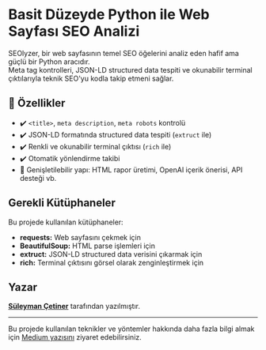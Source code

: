 # Basit Düzeyde Python ile Web Sayfası SEO Analizi

SEOlyzer, bir web sayfasının temel SEO öğelerini analiz eden hafif ama güçlü bir Python aracıdır.  
Meta tag kontrolleri, JSON-LD structured data tespiti ve okunabilir terminal çıktılarıyla teknik SEO'yu kodla takip etmeni sağlar.

## 🚀 Özellikler

- ✔️ `<title>`, `meta description`, `meta robots` kontrolü
- ✔️ JSON-LD formatında structured data tespiti (`extruct` ile)
- ✔️ Renkli ve okunabilir terminal çıktısı (`rich` ile)
- ✔️ Otomatik yönlendirme takibi
- 🧱 Genişletilebilir yapı: HTML rapor üretimi, OpenAI içerik önerisi, API desteği vb.


## Gerekli Kütüphaneler

Bu projede kullanılan kütüphaneler:

- **requests:** Web sayfasını çekmek için
- **BeautifulSoup:** HTML parse işlemleri için
- **extruct:** JSON-LD structured data verisini çıkarmak için
- **rich:** Terminal çıktısını görsel olarak zenginleştirmek için

## Yazar

[**Süleyman Çetiner**](https://medium.com/@suleymancetiner81) tarafından yazılmıştır.

---

Bu projede kullanılan teknikler ve yöntemler hakkında daha fazla bilgi almak için [Medium yazısını](https://suleymancetiner81.medium.com/basit-d%C3%BCzeyde-python-ile-web-sayfas%C4%B1-seo-analizi-e47395db9b81) ziyaret edebilirsiniz.
